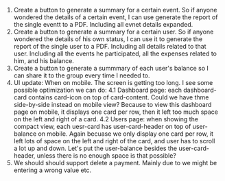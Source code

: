 1. Create a button to generate a summary for a certain event. So if anyone wondered the details of a certain event, I can use generate the report of the single eventt to a PDF. Including all evnet details expanded. 
2. Create a button to generate a summary for a certain user. So if anyone wondered the details of his own status, I can use it to generate the report of the single user to a PDF. Including all details related to that user. Including all the events he participated, all the expenses related to him, and his balance.
3. Create a button to generate a summmary of each user's balance so I can share it to the group every time I needed to. 
4. UI update: When on mobile. The screen is getting too long. I see some possible optimization we can do:
    4.1 Dashboard page: each dashboard-card contains card-icon on top of card-content. Could we have thme side-by-side instead on mobile view? Because to view this dashboard page on mobile, it displays one card per row, then it left too much space on the left and right of a card. 
    4.2 Users page: when showing the compact view, each uesr-card has user-card-header on top of user-balance on mobile. Again becuase we only display one card per row, it left lots of space on the left and right of the card, and user has to scroll a lot up and down. Let's put the user-balance besides the user-card-header, unless there is no enough space is that possible?
5. We should should support delete a payment. Mainly due to we might be entering a wrong value etc. 